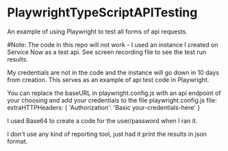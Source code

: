 # PlaywrightTypeScriptAPITesting

An example of using Playwright to test all forms of api requests. 

#Note:
The code in this repo will not work - I used an instance I created on Service Now as a test api. 
See screen recording file to see the test run results. 

My credentials are not in the code and the instance will go down in 10 days from creation. 
This serves as an example of api test code in Playwright. 

You can replace the baseURL in playwright.config.js with an api endpoint of your choosing and add your credentials
to the file playwright.config.js file:
 extraHTTPHeaders: {
      'Authorization': 'Basic your-credentials-here'
    }
    
I used Base64 to create a code for the user/password when I ran it. 

I don't use any kind of reporting tool, just had it print the results in json format. 

